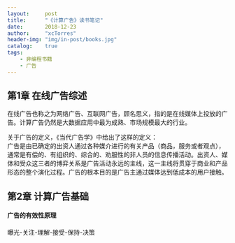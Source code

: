 ```yaml
---
layout:     post
title:      "《计算广告》读书笔记"
date:       2018-12-23
author:     "xcTorres"
header-img: "img/in-post/books.jpg"
catalog:    true
tags:
    - 非编程书籍
    - 广告
---
```


## 第1章 在线广告综述

在线广告也称之为网络广告、互联网广告，顾名思义，指的是在线媒体上投放的广告。计算广告仍然是大数据应用中最为成熟、市场规模最大的行业。

关于广告的定义，《当代广告学》中给出了这样的定义：  
广告是由已确定的出资人通过各种媒介进行的有关产品（商品，服务或者观点），通常是有偿的、有组织的、综合的、劝服性的非人员的信息传播活动。出资人、媒体和受众这三者的博弈关系是广告活动永远的主线，这一主线将贯穿于商业和产品形态的整个演化过程。广告的根本目的是广告主通过媒体达到低成本的用户接触。

## 第2章 计算广告基础

#### 广告的有效性原理

曝光-关注-理解-接受-保持-决策

